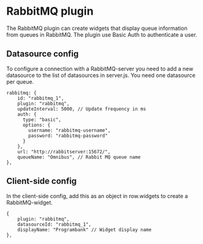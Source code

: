 ﻿RabbitMQ plugin
====
The RabbitMQ plugin can create widgets that display queue information from queues in RabbitMQ. The plugin use Basic Auth to authenticate a user.

Datasource config
----

To configure a connection with a RabbitMQ-server you need to add a new datasource to the list of datasources in server.js. You need one datasource per queue.
```
rabbitmq: {
    id: "rabbitmq_1",
    plugin: "rabbitmq",
    updateInterval: 5000, // Update frequency in ms
    auth: {
      type: "basic",
      options: {
        username: "rabbitmq-username",
        password: "rabbitmq-password"
      }
    },
    url: "http://rabbitserver:15672/",
    queueName: "Omnibus", // Rabbit MQ queue name
},
```


Client-side config
----
In the client-side config, add this as an object in row.widgets to create a RabbitMQ-widget.
```
{
    plugin: "rabbitmq",
    datasourceId: "rabbitmq_1",
    displayName: "Programbank" // Widget display name
},
```
